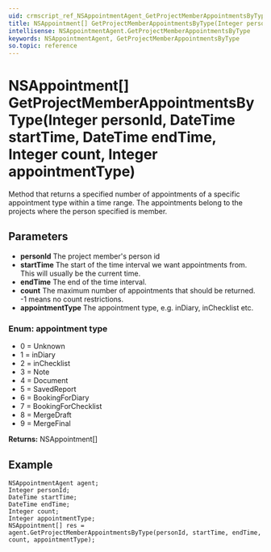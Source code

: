```yaml
---
uid: crmscript_ref_NSAppointmentAgent_GetProjectMemberAppointmentsByType
title: NSAppointment[] GetProjectMemberAppointmentsByType(Integer personId, DateTime startTime, DateTime endTime, Integer count, Integer appointmentType)
intellisense: NSAppointmentAgent.GetProjectMemberAppointmentsByType
keywords: NSAppointmentAgent, GetProjectMemberAppointmentsByType
so.topic: reference
---
```


# NSAppointment[] GetProjectMemberAppointmentsByType(Integer personId, DateTime startTime, DateTime endTime, Integer count, Integer appointmentType)

Method that returns a specified number of appointments of a specific appointment type within a time range. The appointments belong to the projects where the person specified is member.

## Parameters

* **personId** The project member's person id
* **startTime** The start of the time interval we want appointments from. This will usually be the current time.
* **endTime** The end of the time interval.
* **count** The maximum number of appointments that should be returned. -1 means no count restrictions.
* **appointmentType** The appointment type, e.g. inDiary, inChecklist etc.

### Enum: appointment type

* 0 = Unknown
* 1 = inDiary
* 2 = inChecklist
* 3 = Note
* 4 = Document
* 5 = SavedReport
* 6 = BookingForDiary
* 7 = BookingForChecklist
* 8 = MergeDraft
* 9 = MergeFinal

**Returns:** NSAppointment[]

## Example

```crmscript
NSAppointmentAgent agent;
Integer personId;
DateTime startTime;
DateTime endTime;
Integer count;
Integer appointmentType;
NSAppointment[] res = agent.GetProjectMemberAppointmentsByType(personId, startTime, endTime, count, appointmentType);
```
